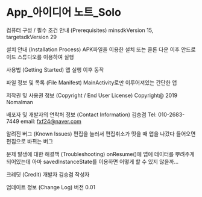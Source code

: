 App_아이디어 노트_Solo
=====================
컴퓨터 구성 / 필수 조건 안내 (Prerequisites)
minsdkVersion 15, targetsdkVersion 29

설치 안내 (Installation Process)
APK파일을 이용한 설치 또는 클론 다운 이후 안드로이드 스튜디오를 이용하여 실행

사용법 (Getting Started)
앱 실행 이후 동작

파일 정보 및 목록 (File Manifest)
MainActivity로만 이루어져있는 간단한 앱

저작권 및 사용권 정보 (Copyright / End User License)
Copyright@ 2019 Nomalman

배포자 및 개발자의 연락처 정보 (Contact Information)
김승겸
Tel: 010-2683-7449
email: fxf24@naver.com

알려진 버그 (Known Issues)
편집을 눌러서 편집취소가 떳을 때 앱을 나갔다 들어오면 편집으로 바뀌는 버그

문제 발생에 대한 해결책 (Troubleshooting)
onResume()에 앱에 데이터를 뿌려주게 되어있는데 아마 savedInstanceState를 이용하면 어떻게 할 수 있지 않을까...

크레딧 (Credit)
개발자 김승겸
작성자 

업데이트 정보 (Change Log)
버전 0.01
